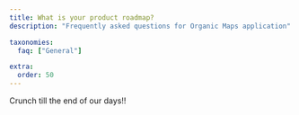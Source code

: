 ```yaml
---
title: What is your product roadmap?
description: "Frequently asked questions for Organic Maps application"

taxonomies:
  faq: ["General"]

extra:
  order: 50
---
```


Crunch till the end of our days!!
